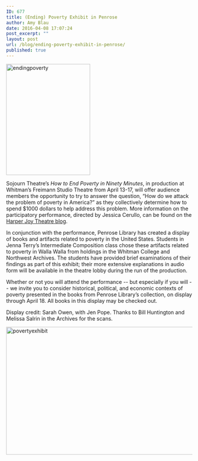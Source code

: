 ```yaml
---
ID: 677
title: (Ending) Poverty Exhibit in Penrose
author: Amy Blau
date: 2016-04-08 17:07:24
post_excerpt: ""
layout: post
url: /blog/ending-poverty-exhibit-in-penrose/
published: true
---
```

<img class="alignnone wp-image-678 size-medium" src="https://library.whitman.edu/blog/wp-content/uploads/sites/4/2016/04/endingpoverty-227x300.jpg" alt="endingpoverty" width="227" height="300" />

Sojourn Theatre’s<i> How to End Poverty in Ninety Minutes</i>, in production at Whitman’s Freimann Studio Theatre from April 13-17, will offer audience members the opportunity to try to answer the question, “How do we attack the problem of poverty in America?” as they collectively determine how to spend $1000 dollars to help address this problem. More information on the participatory performance, directed by Jessica Cerullo, can be found on the <a href="http://blogs.whitman.edu/harperjoytheatre/2016/04/07/poverty-takes-the-stage-at-harper-joy/">Harper Joy Theatre blog</a>.

In conjunction with the performance, Penrose Library has created a display of books and artifacts related to poverty in the United States. Students in Jenna Terry’s Intermediate Composition class chose these artifacts related to poverty in Walla Walla from holdings in the Whitman College and Northwest Archives. The students have provided brief examinations of their findings as part of this exhibit; their more extensive explanations in audio form will be available in the theatre lobby during the run of the production.

Whether or not you will attend the performance -- but especially if you will -- we invite you to consider historical, political, and economic contexts of poverty presented in the books from Penrose Library’s collection, on display through April 18. All books in this display may be checked out.

Display credit: Sarah Owen, with Jen Pope. Thanks to Bill Huntington and Melissa Salrin in the Archives for the scans.

<img class="alignnone wp-image-679 size-full" src="https://library.whitman.edu/blog/wp-content/uploads/sites/4/2016/04/povertyexhibit.jpg" alt="povertyexhibit" width="612" height="345" />

&nbsp;